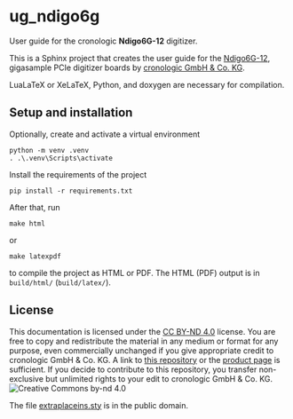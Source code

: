 # ug_ndigo6g

User guide for the cronologic **Ndigo6G-12** digitizer.

This is a Sphinx project that creates the user guide for the
[Ndigo6G-12](https://www.cronologic.de/product/ndigo6g-12),
gigasample PCIe digitizer boards by
[cronologic GmbH & Co. KG](https://www.cronologic.de).

LuaLaTeX or XeLaTeX, Python, and doxygen are necessary for compilation.

## Setup and installation

Optionally, create and activate a virtual environment
```shell
python -m venv .venv
. .\.venv\Scripts\activate
```

Install the requirements of the project
```shell
pip install -r requirements.txt
```

After that, run
```shell
make html
```
   or
```shell
make latexpdf
```
to compile the project as HTML or PDF. The HTML (PDF) output is in `build/html/`
(`build/latex/`).

## License
This documentation is licensed under the
[CC BY-ND 4.0](https://creativecommons.org/licenses/by-nd/4.0/) license.
You are free to copy and redistribute the material in any medium or format for
any purpose, even commercially unchanged if you give appropriate credit to
cronologic GmbH & Co. KG. A link to
[this repository](https://github.com/cronologic-de/ug_ndigo6g) or the
[product page](https://www.cronologic.de/product/ndigo6g-12)
is sufficient.  If you decide to contribute to this repository, you transfer
non-exclusive but unlimited rights to your edit to cronologic GmbH & Co. KG.
![Creative Commons by-nd 4.0](https://i.creativecommons.org/l/by-nd/4.0/88x31.png)

The file [extraplaceins.sty](extraplaceins.sty) is in the public domain.
